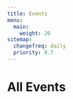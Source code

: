 ```yaml
---
title: Events
menu:
  main:
    weight: 20
sitemap:
  changefreq: daily
  priority: 0.7
---
```


# All Events
